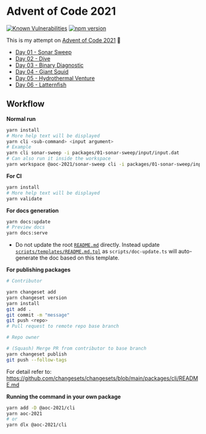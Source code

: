 # Advent of Code 2021

[![Known Vulnerabilities](https://snyk.io/test/github/jimmychu0807/advent-of-code-2021/badge.svg)](https://snyk.io/test/github/jimmychu0807/advent-of-code-2021) [![npm version](https://badge.fury.io/js/@aoc-2021%2Fcli.svg)](https://badge.fury.io/js/@aoc-2021%2Fcli)

This is my attempt on [Advent of Code 2021](https://adventofcode.com/2021) :rocket:

- [Day 01 - Sonar Sweep](/01-sonar-sweep.md)
- [Day 02 - Dive](/02-dive.md)
- [Day 03 - Binary Diagnostic](/03-binary-diagnostic.md)
- [Day 04 - Giant Squid](/04-giant-squid.md)
- [Day 05 - Hydrothermal Venture](/05-hydrothermal-venture.md)
- [Day 06 - Latternfish](/06-latternfish.md)

## Workflow

**Normal run**

```bash
yarn install
# More help text will be displayed
yarn cli <sub-command> <input argument>
# Example
yarn cli sonar-sweep -i packages/01-sonar-sweep/input/input.dat
# Can also run it inside the workspace
yarn workspace @aoc-2021/sonar-sweep cli -i packages/01-sonar-sweep/input/input.dat
```

**For CI**

```bash
yarn install
# More help text will be displayed
yarn validate
```

**For docs generation**

```bash
yarn docs:update
# Preview docs
yarn docs:serve
```

- Do not update the root [`README.md`](https://github.com/jimmychu0807/advent-of-code-2021/blob/main/README.md) directly. Instead update [`scripts/templates/README.md.tpl`](https://github.com/jimmychu0807/advent-of-code-2021/blob/main/scripts/templates/README.md.tpl) as `scripts/doc-update.ts` will auto-generate the doc based on this template.

**For publishing packages**

```bash
# Contributor

yarn changeset add
yarn changeset version
yarn install
git add .
git commit -m "message"
git push <repo>
# Pull request to remote repo base branch

# Repo owner

# (Squash) Merge PR from contributor to base branch
yarn changeset publish
git push --follow-tags
```

For detail refer to: <https://github.com/changesets/changesets/blob/main/packages/cli/README.md>

**Running the command in your own package**

```bash
yarn add -D @aoc-2021/cli
yarn aoc-2021
# or
yarn dlx @aoc-2021/cli
```

